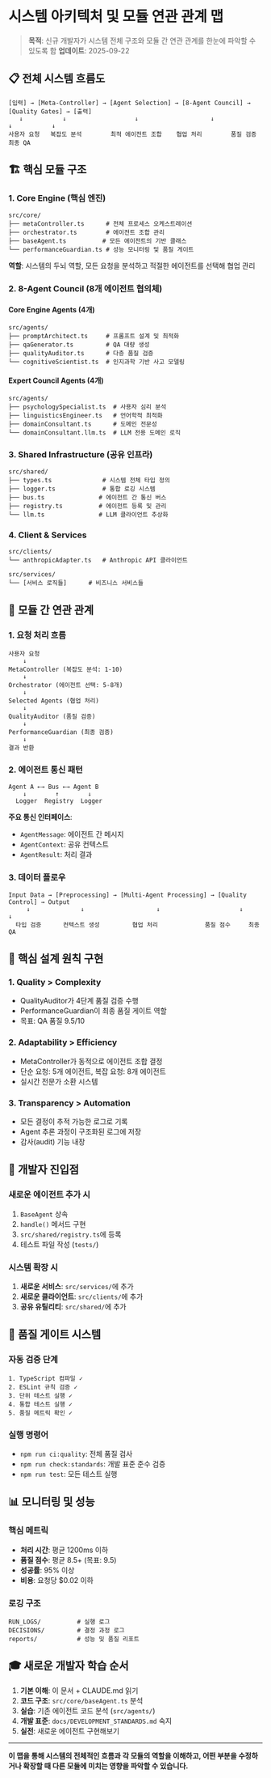 # 시스템 아키텍처 및 모듈 연관 관계 맵

> **목적**: 신규 개발자가 시스템 전체 구조와 모듈 간 연관 관계를 한눈에 파악할 수 있도록 함
> **업데이트**: 2025-09-22

## 📋 전체 시스템 흐름도

```
[입력] → [Meta-Controller] → [Agent Selection] → [8-Agent Council] → [Quality Gates] → [출력]
   ↓           ↓                   ↓                    ↓                ↓           ↓
사용자 요청   복잡도 분석        최적 에이전트 조합    협업 처리        품질 검증   최종 QA
```

## 🏗️ 핵심 모듈 구조

### 1. **Core Engine (핵심 엔진)**
```
src/core/
├── metaController.ts      # 전체 프로세스 오케스트레이션
├── orchestrator.ts        # 에이전트 조합 관리
├── baseAgent.ts          # 모든 에이전트의 기반 클래스
└── performanceGuardian.ts # 성능 모니터링 및 품질 게이트
```

**역할**: 시스템의 두뇌 역할, 모든 요청을 분석하고 적절한 에이전트를 선택해 협업 관리

### 2. **8-Agent Council (8개 에이전트 협의체)**

#### Core Engine Agents (4개)
```
src/agents/
├── promptArchitect.ts     # 프롬프트 설계 및 최적화
├── qaGenerator.ts         # QA 대량 생성
├── qualityAuditor.ts      # 다층 품질 검증
└── cognitiveScientist.ts  # 인지과학 기반 사고 모델링
```

#### Expert Council Agents (4개)
```
src/agents/
├── psychologySpecialist.ts  # 사용자 심리 분석
├── linguisticsEngineer.ts   # 언어학적 최적화
├── domainConsultant.ts      # 도메인 전문성
└── domainConsultant.llm.ts  # LLM 전용 도메인 로직
```

### 3. **Shared Infrastructure (공유 인프라)**
```
src/shared/
├── types.ts              # 시스템 전체 타입 정의
├── logger.ts             # 통합 로깅 시스템
├── bus.ts               # 에이전트 간 통신 버스
├── registry.ts          # 에이전트 등록 및 관리
└── llm.ts               # LLM 클라이언트 추상화
```

### 4. **Client & Services**
```
src/clients/
└── anthropicAdapter.ts   # Anthropic API 클라이언트

src/services/
└── [서비스 로직들]      # 비즈니스 서비스들
```

## 🔄 모듈 간 연관 관계

### 1. **요청 처리 흐름**
```
사용자 요청
    ↓
MetaController (복잡도 분석: 1-10)
    ↓
Orchestrator (에이전트 선택: 5-8개)
    ↓
Selected Agents (협업 처리)
    ↓
QualityAuditor (품질 검증)
    ↓
PerformanceGuardian (최종 검증)
    ↓
결과 반환
```

### 2. **에이전트 통신 패턴**
```
Agent A ←→ Bus ←→ Agent B
    ↓        ↑        ↓
  Logger  Registry  Logger
```

**주요 통신 인터페이스**:
- `AgentMessage`: 에이전트 간 메시지
- `AgentContext`: 공유 컨텍스트
- `AgentResult`: 처리 결과

### 3. **데이터 플로우**
```
Input Data → [Preprocessing] → [Multi-Agent Processing] → [Quality Control] → Output
     ↓              ↓                    ↓                      ↓           ↓
  타입 검증      컨텍스트 생성         협업 처리             품질 점수     최종 QA
```

## 🎯 핵심 설계 원칙 구현

### 1. **Quality > Complexity**
- QualityAuditor가 4단계 품질 검증 수행
- PerformanceGuardian이 최종 품질 게이트 역할
- 목표: QA 품질 9.5/10

### 2. **Adaptability > Efficiency**
- MetaController가 동적으로 에이전트 조합 결정
- 단순 요청: 5개 에이전트, 복잡 요청: 8개 에이전트
- 실시간 전문가 소환 시스템

### 3. **Transparency > Automation**
- 모든 결정이 추적 가능한 로그로 기록
- Agent 추론 과정이 구조화된 로그에 저장
- 감사(audit) 기능 내장

## 🔧 개발자 진입점

### 새로운 에이전트 추가 시
1. `BaseAgent` 상속
2. `handle()` 메서드 구현
3. `src/shared/registry.ts`에 등록
4. 테스트 파일 작성 (`tests/`)

### 시스템 확장 시
1. **새로운 서비스**: `src/services/`에 추가
2. **새로운 클라이언트**: `src/clients/`에 추가
3. **공유 유틸리티**: `src/shared/`에 추가

## 🚦 품질 게이트 시스템

### 자동 검증 단계
```
1. TypeScript 컴파일 ✓
2. ESLint 규칙 검증 ✓
3. 단위 테스트 실행 ✓
4. 통합 테스트 실행 ✓
5. 품질 메트릭 확인 ✓
```

### 실행 명령어
- `npm run ci:quality`: 전체 품질 검사
- `npm run check:standards`: 개발 표준 준수 검증
- `npm run test`: 모든 테스트 실행

## 📊 모니터링 및 성능

### 핵심 메트릭
- **처리 시간**: 평균 1200ms 이하
- **품질 점수**: 평균 8.5+ (목표: 9.5)
- **성공률**: 95% 이상
- **비용**: 요청당 $0.02 이하

### 로깅 구조
```
RUN_LOGS/          # 실행 로그
DECISIONS/         # 결정 과정 로그
reports/           # 성능 및 품질 리포트
```

## 🎓 새로운 개발자 학습 순서

1. **기본 이해**: 이 문서 + CLAUDE.md 읽기
2. **코드 구조**: `src/core/baseAgent.ts` 분석
3. **실습**: 기존 에이전트 코드 분석 (`src/agents/`)
4. **개발 표준**: `docs/DEVELOPMENT_STANDARDS.md` 숙지
5. **실전**: 새로운 에이전트 구현해보기

---

**이 맵을 통해 시스템의 전체적인 흐름과 각 모듈의 역할을 이해하고,
어떤 부분을 수정하거나 확장할 때 다른 모듈에 미치는 영향을 파악할 수 있습니다.**